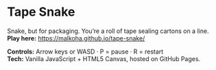 # Tape Snake
Snake, but for packaging. You’re a roll of tape sealing cartons on a line.  
**Play here:** https://malkoha.github.io/tape-snake/

**Controls:** Arrow keys or WASD · P = pause · R = restart  
**Tech:** Vanilla JavaScript + HTML5 Canvas, hosted on GitHub Pages.


